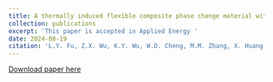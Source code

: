 ```yaml
---
title: A thermally induced flexible composite phase change material with boron nitride nanosheets/carbon nanotubes modified skeleton for battery thermal management
collection: publications
excerpt: 'This paper is accepted in Applied Energy '
date: 2024-08-19
citation: 'L.Y. Fu, Z.X. Wu, K.Y. Wu, W.D. Cheng, M.M. Zhang, X. Huang, C. Ma, Y.L. Shao*, J.Y. Ran, K.J. Chua. A thermally induced flexible composite phase change material with boron nitride nanosheets/carbon nanotubes modified skeleton for battery thermal management, Applied Energy 373, 123899 (2024)'
---
```

[Download paper here](https://doi.org/10.1016/j.apenergy.2024.123899)
